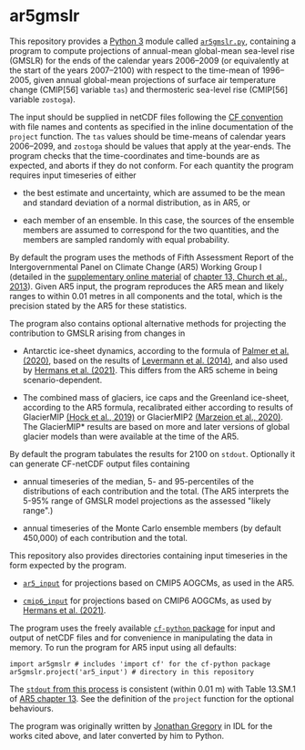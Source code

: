# ar5gmslr

This repository provides a [Python
3](https://docs.python.org/3) module called [`ar5gmslr.py`](./ar5gmslr.py.txt), 
containing a program to compute projections of annual-mean
global-mean sea-level rise (GMSLR) for the ends of the calendar years 2006&ndash;2009 
(or equivalently at the start of the years 2007&ndash;2100)
with respect to the
time-mean of 1996&ndash;2005, given annual global-mean projections of surface
air temperature change (CMIP[56] variable `tas`) and thermosteric sea-level
rise (CMIP[56] variable `zostoga`).

The input should be supplied in netCDF files following the [CF
convention](http://cfconventions.org)
with file names and contents
as specified in the inline documentation of the `project` function.
The `tas` values should be time-means of calendar
years 2006&ndash;2099, and `zostoga` should be values that apply at the year-ends.
The program checks that the time-coordinates and time-bounds are as expected,
and aborts if they do not conform.
For each quantity the program requires
input timeseries of either

* the best estimate and uncertainty,
which are assumed to be the mean and standard deviation of a normal
distribution, as in AR5, or

* each member of an ensemble. In this case, the sources of the ensemble members
are assumed to correspond for the two quantities, and the members are sampled
randomly with equal probability.

By default the program uses the methods of Fifth Assessment
Report of the Intergovernmental Panel on Climate Change (AR5) Working Group I
(detailed in the [supplementary online
material](https://www.ipcc.ch/site/assets/uploads/2018/07/WGI_AR5.Chap_.13_SM.1.16.14.pdf)
of [chapter 13, Church et al.,
2013](http://dx.doi.org/10.1017/CBO9781107415324.026)).  Given AR5 input, the
program reproduces the AR5 mean and likely ranges to within 0.01 metres in all
components and the total, which is the precision stated by the AR5 for these
statistics.

The program also contains optional alternative methods for projecting the
contribution to GMSLR arising from changes in

* Antarctic ice-sheet dynamics, according to the formula of [Palmer et al.
(2020)](http://dx.doi.org/10.1029/2019EF001413), based on the results of
[Levermann et al.  (2014)](http://dx.doi.org/10.5194/esd-5-271-2014), and also
used by [Hermans et al.  (2021)](http://dx.doi.org/10.1029/2020GL092064). This
differs from the AR5 scheme in being scenario-dependent.

* The combined mass of glaciers, ice caps and the Greenland ice-sheet,
according to the AR5 formula, recalibrated either according to results of
GlacierMIP [(Hock et al., 2019)](http://dx.doi.org/10.1017/jog.2019.22) or
GlacierMIP2 [(Marzeion et al.,
2020)](http://dx.doi.org/10.1029/2019EF001470). The GlacierMIP* results are based on
more and later versions of global glacier models than were available at
the time of the AR5.

By default the program tabulates the results for 2100 on `stdout`. Optionally
it can generate CF-netCDF output files containing

* annual timeseries of the median, 5- and 95-percentiles of the distributions
of each contribution and the total. (The AR5 interprets the 5-95% range of
GMSLR model projections as the assessed "likely range".)

* annual timeseries of the Monte Carlo ensemble members (by default 450,000)
of each contribution and the total.

This repository also provides directories containing input timeseries in the
form expected by the program.

* [`ar5_input`](https://github.com/JonathanGregory/ar5gmslr/tree/main/ar5_input) for projections based on CMIP5 AOGCMs, as used in the AR5.

* [`cmip6_input`](https://github.com/JonathanGregory/ar5gmslr/tree/main/cmip6_input) for projections based on CMIP6 AOGCMs, as used by
[Hermans et al.  (2021)](10.1029/2020GL092064).

The program uses the freely available [`cf-python`
package](https://ncas-cms.github.io/cf-python) for input and output of netCDF
files and for convenience in manipulating the data in memory. To run the
program for AR5 input using all defaults:

```
import ar5gmslr # includes 'import cf' for the cf-python package
ar5gmslr.project('ar5_input') # directory in this repository
```

The [`stdout` from this process](ar5gmslr_ar5_list.txt) is consistent (within 0.01 m)
with Table 13.SM.1 of [AR5 chapter 13](https://www.ipcc.ch/site/assets/uploads/2018/07/WGI_AR5.Chap_.13_SM.1.16.14.pdf).
See the definition of the `project` function for the optional behaviours.

The program was originally written by [Jonathan
Gregory](www.met.rdg.ac.uk/~jonathan) in IDL for the works cited above, and
later converted by him to Python.
